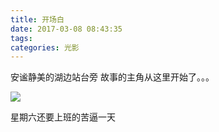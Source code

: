 ```yaml
---
title: 开场白
date: 2017-03-08 08:43:35
tags:
categories: 光影
---
```


安谧静美的湖边站台旁
故事的主角从这里开始了。。。

<!--more-->
![](开场白/c.jpg)

星期六还要上班的苦逼一天

